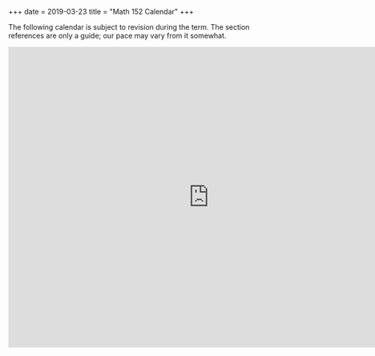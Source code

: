 +++
date = 2019-03-23
title = "Math 152 Calendar"
+++

The following calendar is subject to revision during the term. The section references are only a guide; our pace may vary from it somewhat.

<iframe src="https://calendar.google.com/calendar/embed?height=600&amp;wkst=1&amp;bgcolor=%23FFFFFF&amp;src=3imh969bf2a1ub0937sbddllq0%40group.calendar.google.com&amp;color=%230F4B38&amp;ctz=America%2FLos_Angeles" style="border-width:0" width="800" height="600" frameborder="0" scrolling="no"></iframe>
